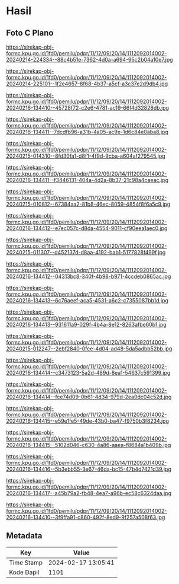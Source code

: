# Hasil

## Foto C Plano

https://sirekap-obj-formc.kpu.go.id/1fd0/pemilu/pdpr/11/12/09/20/14/1112092014002-20240214-224334--88c4b51e-7362-4d0a-a694-95c2b04a10e7.jpg

https://sirekap-obj-formc.kpu.go.id/1fd0/pemilu/pdpr/11/12/09/20/14/1112092014002-20240214-225101--1f2e4657-8f68-4b37-a5cf-a3c37e2d9db4.jpg

https://sirekap-obj-formc.kpu.go.id/1fd0/pemilu/pdpr/11/12/09/20/14/1112092014002-20240216-134410--45728f72-c2e6-4781-ac19-66f4d32828db.jpg

https://sirekap-obj-formc.kpu.go.id/1fd0/pemilu/pdpr/11/12/09/20/14/1112092014002-20240216-134411--7dcdfb96-a31b-4a05-ac9e-1d6c84e0aba8.jpg

https://sirekap-obj-formc.kpu.go.id/1fd0/pemilu/pdpr/11/12/09/20/14/1112092014002-20240215-014310--8fd30fa1-d8f1-4f9d-9cba-a604af279545.jpg

https://sirekap-obj-formc.kpu.go.id/1fd0/pemilu/pdpr/11/12/09/20/14/1112092014002-20240216-134411--f3446131-404a-4d2a-8b37-21c98a4caeac.jpg

https://sirekap-obj-formc.kpu.go.id/1fd0/pemilu/pdpr/11/12/09/20/14/1112092014002-20240215-010812--67384aa2-81b8-46ec-8059-4854f8f6a5c9.jpg

https://sirekap-obj-formc.kpu.go.id/1fd0/pemilu/pdpr/11/12/09/20/14/1112092014002-20240216-134412--e7ec057c-d8da-4554-9011-cf90eea1aec0.jpg

https://sirekap-obj-formc.kpu.go.id/1fd0/pemilu/pdpr/11/12/09/20/14/1112092014002-20240215-011307--d452137d-d8aa-4192-bab1-5177828f499f.jpg

https://sirekap-obj-formc.kpu.go.id/1fd0/pemilu/pdpr/11/12/09/20/14/1112092014002-20240216-134412--04313bc8-340f-4b98-b971-4ccdeb0865ac.jpg

https://sirekap-obj-formc.kpu.go.id/1fd0/pemilu/pdpr/11/12/09/20/14/1112092014002-20240216-134413--6c76aeef-aca5-4531-a6c2-c7355087bb1d.jpg

https://sirekap-obj-formc.kpu.go.id/1fd0/pemilu/pdpr/11/12/09/20/14/1112092014002-20240216-134413--931611a9-029f-4b4a-8e12-8263afbe60b1.jpg

https://sirekap-obj-formc.kpu.go.id/1fd0/pemilu/pdpr/11/12/09/20/14/1112092014002-20240215-012247--2ebf2840-0fce-4d04-ad48-5da5adbb52bb.jpg

https://sirekap-obj-formc.kpu.go.id/1fd0/pemilu/pdpr/11/12/09/20/14/1112092014002-20240216-134414--c3473123-5a2d-489d-8ea1-54637c591399.jpg

https://sirekap-obj-formc.kpu.go.id/1fd0/pemilu/pdpr/11/12/09/20/14/1112092014002-20240216-134414--fce74d09-0b61-4d34-979d-2ea0dc04c52d.jpg

https://sirekap-obj-formc.kpu.go.id/1fd0/pemilu/pdpr/11/12/09/20/14/1112092014002-20240216-134415--e59e1fe5-49de-43b0-ba47-f9750b3f8234.jpg

https://sirekap-obj-formc.kpu.go.id/1fd0/pemilu/pdpr/11/12/09/20/14/1112092014002-20240216-134415--5102d046-c630-4a86-aaea-f8684a1b409b.jpg

https://sirekap-obj-formc.kpu.go.id/1fd0/pemilu/pdpr/11/12/09/20/14/1112092014002-20240216-134416--5b3ebb55-3e67-46da-bc15-47b4d7421d39.jpg

https://sirekap-obj-formc.kpu.go.id/1fd0/pemilu/pdpr/11/12/09/20/14/1112092014002-20240216-134417--a45b79a2-fb48-4ea7-a96b-ec58c6324daa.jpg

https://sirekap-obj-formc.kpu.go.id/1fd0/pemilu/pdpr/11/12/09/20/14/1112092014002-20240216-134410--3f9ffa91-c860-492f-8ed9-9f257a508f63.jpg


## Metadata

| Key        | Value               |
| ---------- | ------------------- |
| Time Stamp | 2024-02-17 13:05:41 |
| Kode Dapil | 1101                |



